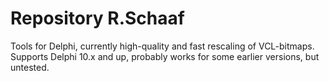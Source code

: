 # Repository R.Schaaf
 Tools for Delphi, currently high-quality and fast rescaling of VCL-bitmaps.
 Supports Delphi 10.x and up, probably works for some earlier versions, but untested.
